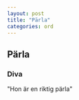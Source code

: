 ```yaml
---
layout: post
title: "Pärla"
categories: ord
---
```


## Pärla

### Diva

"Hon är en riktig pärla"





